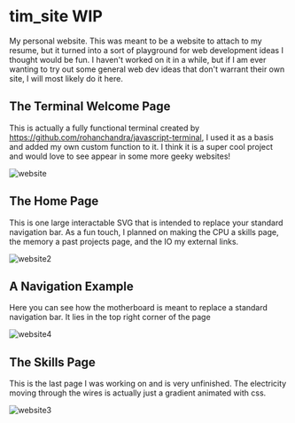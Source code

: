 # tim_site WIP

My personal website. This was meant to be a website to attach to my resume, but it turned into a sort of playground for web development ideas I thought would be fun. I haven't worked on it in a while, but if I am ever wanting to try out some general web dev ideas that don't warrant their own site, I will most likely do it here.

## The Terminal Welcome Page

This is actually a fully functional terminal created by https://github.com/rohanchandra/javascript-terminal, I used it as a basis and added my own custom function to it. I think it is a super cool project and would love to see appear in some more geeky websites!

![website](https://user-images.githubusercontent.com/82300753/173243232-416f482f-4186-4c2c-97e5-874f252a99de.gif)

## The Home Page

This is one large interactable SVG that is intended to replace your standard navigation bar. As a fun touch, I planned on making the CPU a skills page, the memory a past projects page, and the IO my external links.

![website2](https://user-images.githubusercontent.com/82300753/173243456-1f5122ae-2ddb-4b86-a7a6-0345e3cd1473.gif)

## A Navigation Example

Here you can see how the motherboard is meant to replace a standard navigation bar. It lies in the top right corner of the page

![website4](https://user-images.githubusercontent.com/82300753/173243547-39d1d536-8738-4452-9423-10164ec7ab0d.gif)

## The Skills Page

This is the last page I was working on and is very unfinished. The electricity moving through the wires is actually just a gradient animated with css.

![website3](https://user-images.githubusercontent.com/82300753/173243512-9a5b6b10-c8d8-40ef-83a0-52e9b102e94b.gif)

